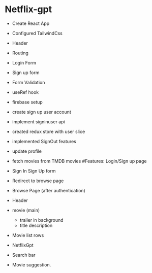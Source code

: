 # Netflix-gpt

- Create React App
- Configured TailwindCss
- Header
- Routing
- Login Form
- Sign up form
- Form Validation
- useRef hook
- firebase setup
- create sign up user account
- implement signinuser api
- created redux store with user slice
- implemented SignOut features
- update profile
- fetch movies from TMDB movies
  #Features:
  Login/Sign up page

- Sign In Sign Up form
- Redirect to browse page
- Browse Page (after authentication)
- Header
- movie (main)
  - trailer in background
  - title description
- Movie list rows
- NetflixGpt
- Search bar
- Movie suggestion.
